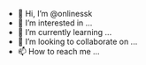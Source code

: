 - 👋 Hi, I’m @onlinessk
- 👀 I’m interested in ...
- 🌱 I’m currently learning ...
- 💞️ I’m looking to collaborate on ...
- 📫 How to reach me ...

<!---
onlinessk/onlinessk is a ✨ special ✨ repository because its `README.md` (this file) appears on your GitHub profile.
You can click the Preview link to take a look at your changes.
--->

